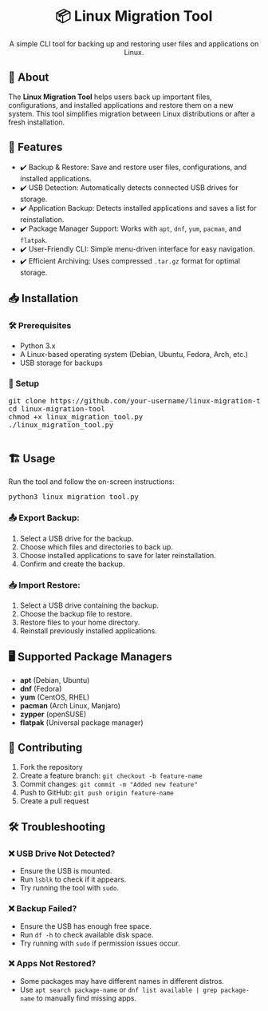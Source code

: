 
<h1 align="center">📦 Linux Migration Tool</h1>
    <p align="center">A simple CLI tool for backing up and restoring user files and applications on Linux.</p>

<h2>🚀 About</h2>
    <p>The <b>Linux Migration Tool</b> helps users back up important files, configurations, and installed applications and restore them on a new system. This tool simplifies migration between Linux distributions or after a fresh installation.</p>

<h2>🎯 Features</h2>
    <ul>
        <li>✔️ Backup & Restore: Save and restore user files, configurations, and installed applications.</li>
        <li>✔️ USB Detection: Automatically detects connected USB drives for storage.</li>
        <li>✔️ Application Backup: Detects installed applications and saves a list for reinstallation.</li>
        <li>✔️ Package Manager Support: Works with <code>apt</code>, <code>dnf</code>, <code>yum</code>, <code>pacman</code>, and <code>flatpak</code>.</li>
        <li>✔️ User-Friendly CLI: Simple menu-driven interface for easy navigation.</li>
        <li>✔️ Efficient Archiving: Uses compressed <code>.tar.gz</code> format for optimal storage.</li>
    </ul>

<h2>📥 Installation</h2>

<h3>🛠️ Prerequisites</h3>
    <ul>
        <li>Python 3.x</li>
        <li>A Linux-based operating system (Debian, Ubuntu, Fedora, Arch, etc.)</li>
        <li>USB storage for backups</li>
    </ul>

<h3>🔧 Setup</h3>
    <pre>
git clone https://github.com/your-username/linux-migration-tool.git
cd linux-migration-tool
chmod +x linux_migration_tool.py
./linux_migration_tool.py
    </pre>

<h2>🏗️ Usage</h2>
    <p>Run the tool and follow the on-screen instructions:</p>
    <pre>python3 linux_migration_tool.py</pre>

<h3>📤 Export Backup:</h3>
    <ol>
        <li>Select a USB drive for the backup.</li>
        <li>Choose which files and directories to back up.</li>
        <li>Choose installed applications to save for later reinstallation.</li>
        <li>Confirm and create the backup.</li>
    </ol>

<h3>📥 Import Restore:</h3>
    <ol>
        <li>Select a USB drive containing the backup.</li>
        <li>Choose the backup file to restore.</li>
        <li>Restore files to your home directory.</li>
        <li>Reinstall previously installed applications.</li>
    </ol>

<h2>🖥️ Supported Package Managers</h2>
    <ul>
        <li><b>apt</b> (Debian, Ubuntu)</li>
        <li><b>dnf</b> (Fedora)</li>
        <li><b>yum</b> (CentOS, RHEL)</li>
        <li><b>pacman</b> (Arch Linux, Manjaro)</li>
        <li><b>zypper</b> (openSUSE)</li>
        <li><b>flatpak</b> (Universal package manager)</li>
    </ul>

 <h2>🔧 Contributing</h2>
    <ol>
        <li>Fork the repository</li>
        <li>Create a feature branch: <code>git checkout -b feature-name</code></li>
        <li>Commit changes: <code>git commit -m "Added new feature"</code></li>
        <li>Push to GitHub: <code>git push origin feature-name</code></li>
        <li>Create a pull request</li>
    </ol>


 <h2>🛠️ Troubleshooting</h2>

 <h3>❌ USB Drive Not Detected?</h3>
    <ul>
        <li>Ensure the USB is mounted.</li>
        <li>Run <code>lsblk</code> to check if it appears.</li>
        <li>Try running the tool with <code>sudo</code>.</li>
    </ul>

 <h3>❌ Backup Failed?</h3>
    <ul>
        <li>Ensure the USB has enough free space.</li>
        <li>Run <code>df -h</code> to check available disk space.</li>
        <li>Try running with <code>sudo</code> if permission issues occur.</li>
    </ul>

 <h3>❌ Apps Not Restored?</h3>
    <ul>
        <li>Some packages may have different names in different distros.</li>
        <li>Use <code>apt search package-name</code> or <code>dnf list available | grep package-name</code> to manually find missing apps.</li>
    </ul>


</div>

</body>
</html>
